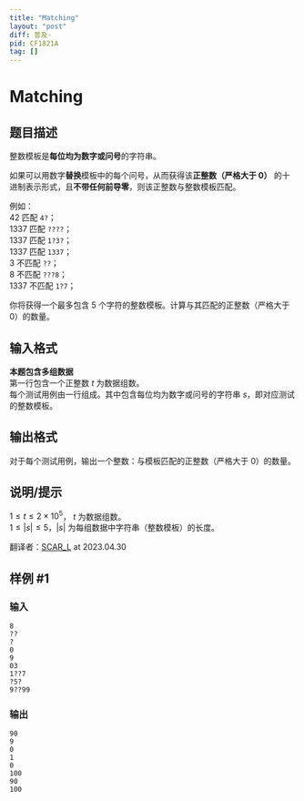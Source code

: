 ```yaml
---
title: "Matching"
layout: "post"
diff: 普及-
pid: CF1821A
tag: []
---
```


# Matching

## 题目描述

整数模板是**每位均为数字或问号**的字符串。

如果可以用数字**替换**模板中的每个问号，从而获得该**正整数（严格大于 $0$）** 的十进制表示形式，且**不带任何前导零**，则该正整数与整数模板匹配。

例如：  
$42$ 匹配 ```4?```；   
$1337$ 匹配 ```????```；    
$1337$ 匹配 ```1?3?```；   
$1337$ 匹配 ```1337```；   
$3$ 不匹配 ```??```；   
$8$ 不匹配 ```???8```；   
$1337$ 不匹配 ```1?7```；

你将获得一个最多包含 $5$ 个字符的整数模板。计算与其匹配的正整数（严格大于 $0$）的数量。

## 输入格式

**本题包含多组数据**    
第一行包含一个正整数 $t$ 为数据组数。  
每个测试用例由一行组成。其中包含每位均为数字或问号的字符串 $s$，即对应测试的整数模板。

## 输出格式

对于每个测试用例，输出一个整数：与模板匹配的正整数（严格大于 $0$）的数量。

## 说明/提示

$1 \le t \le 2 \times 10^{5}$， $t$ 为数据组数。   
$1 \le |s| \le 5$，$|s|$ 为每组数据中字符串（整数模板）的长度。

翻译者：[SCAR_L](https://www.luogu.com.cn/user/608703) at 2023.04.30

## 样例 #1

### 输入

```
8
??
?
0
9
03
1??7
?5?
9??99
```

### 输出

```
90
9
0
1
0
100
90
100
```

